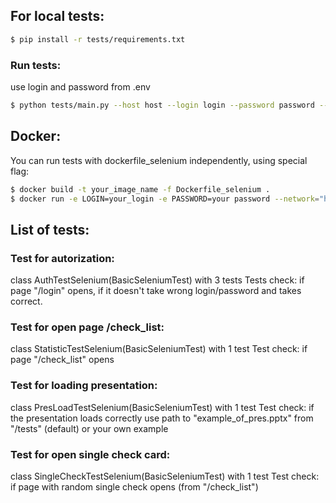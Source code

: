 
## For local tests:

```bash
$ pip install -r tests/requirements.txt
```

### Run tests:

use login and password from .env

```bash
$ python tests/main.py --host host --login login --password password --pres your press
```

## Docker:

You can run tests with dockerfile_selenium independently, using special flag:

```bash
$ docker build -t your_image_name -f Dockerfile_selenium .
$ docker run -e LOGIN=your_login -e PASSWORD=your password --network="host" your_image_name

```
## List of tests:

### Test for autorization:

class AuthTestSelenium(BasicSeleniumTest) with 3 tests
Tests check: if page "/login" opens, if it doesn't take wrong login/password and takes correct.

### Test for open page /check_list:

class StatisticTestSelenium(BasicSeleniumTest) with 1 test
Test check: if page "/check_list" opens


### Test for loading presentation:

class PresLoadTestSelenium(BasicSeleniumTest) with 1 test
Test check: if the presentation loads correctly
use path to "example_of_pres.pptx" from "/tests" (default) or your own example

### Test for open single check card:

class SingleCheckTestSelenium(BasicSeleniumTest) with 1 test
Test check: if page with random single check opens (from "/check_list")
